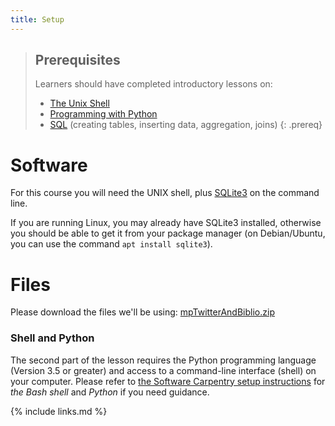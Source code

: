```yaml
---
title: Setup
---
```





> ## Prerequisites 
>
> Learners should have completed introductory lessons on:
>
> * [The Unix Shell](http://swcarpentry.github.io/shell-novice/)
> * [Programming with Python](http://swcarpentry.github.io/python-novice-inflammation/)
> * [SQL](http://swcarpentry.github.iosql-novice-survey/) (creating tables, inserting data, aggregation, joins)
{: .prereq}

# Software
For this course you will need the UNIX shell, plus [SQLite3](http://www.sqlite.org/) on the command line.

If you are running Linux, you may already have SQLite3 installed, otherwise you
should be able to get it from your package manager (on Debian/Ubuntu, you can
use the command `apt install sqlite3`).

# Files
Please download the files we'll be using: [mpTwitterAndBiblio.zip]({{page.root}}/data/mpTwitterAndBiblio.zip)


### Shell and Python
The second part of the lesson requires the Python programming language (Version 3.5 or greater) and access to a command-line interface (shell) on your computer.
Please refer to [the Software Carpentry setup instructions](http://swcarpentry.github.io/workshop-template/#setup) for
*the Bash shell* and *Python* if you need guidance.




{% include links.md %}
